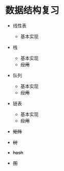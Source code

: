 # 数据结构复习

* 线性表

  * 基本实现

* 栈

  * 基本实现
  * ~~应用~~

* 队列

  * 基本实现
  * ~~应用~~

* 链表

  * 基本实现
  * ~~应用~~

* ~~矩阵~~

* ~~树~~

* ~~hash~~

* ~~图~~

  ​